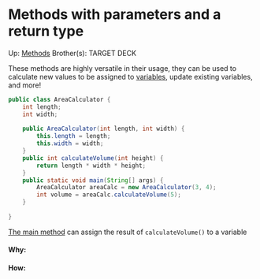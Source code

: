 # Methods with parameters and a return type

Up: [Methods](methods)
Brother(s):
TARGET DECK

These methods are highly versatile in their usage, they can be used to calculate new values to be assigned to [variables](variables), update existing variables, and more!

```java
public class AreaCalculator {
	int length;
	int width;
	
	public AreaCalculator(int length, int width) {
		this.length = length;
		this.width = width;
	}
	public int calculateVolume(int height) {
		return length * width * height;
	}
	public static void main(String[] args) {
		AreaCalculator areaCalc = new AreaCalculator(3, 4);
		int volume = areaCalc.calculateVolume(5);
	}
	
}
```

[The main method](the_main_method) can assign the result of `calculateVolume()` to a variable



































#### Why:
#### How:









